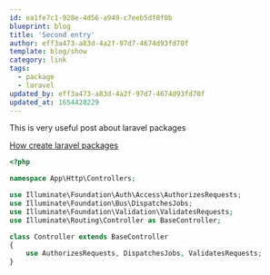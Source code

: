 ```yaml
---
id: ea1fe7c1-928e-4d56-a949-c7eeb5df8f0b
blueprint: blog
title: 'Second entry'
author: eff3a473-a83d-4a2f-97d7-4674d93fd70f
template: blog/show
category: link
tags:
  - package
  - laravel
updated_by: eff3a473-a83d-4a2f-97d7-4674d93fd70f
updated_at: 1654428229
---
```

This is very useful post about laravel packages

[How create laravel packages](https://laravel-news.com)

```php
<?php

namespace App\Http\Controllers;

use Illuminate\Foundation\Auth\Access\AuthorizesRequests;
use Illuminate\Foundation\Bus\DispatchesJobs;
use Illuminate\Foundation\Validation\ValidatesRequests;
use Illuminate\Routing\Controller as BaseController;

class Controller extends BaseController
{
    use AuthorizesRequests, DispatchesJobs, ValidatesRequests;
}

```